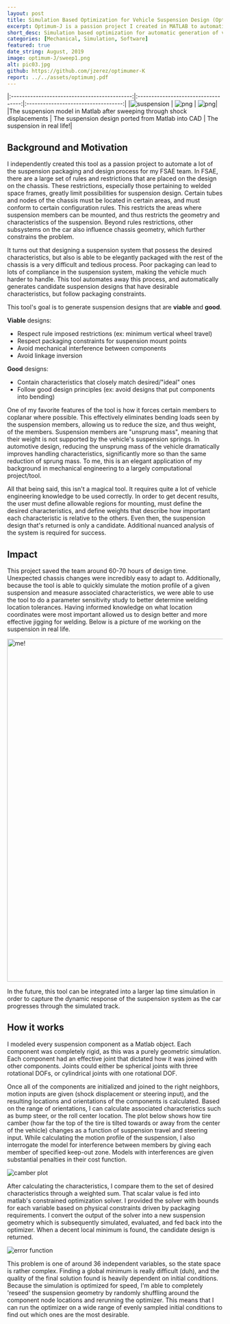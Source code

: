 ```yaml
---
layout: post
title: Simulation Based Optimization for Vehicle Suspension Design (Optimum-J)
excerpt: Optimum-J is a passion project I created in MATLAB to automatically generate suspension designs that best embody specified characteristics while conforming to imposed packaging constraints. It implements a forward kinematic simulation of a suspension system to calculate the motion profile and associated characteristics of a suspension design, and uses that to optimize the suspension to match specified characteristics. It was used to design the suspension system in the 2019-2020 Olin Electric Motorsports Vehicle (FSAE) and continues to be used.
short_desc: Simulation based optimization for automatic generation of vehicle suspension geometry
categories: [Mechanical, Simulation, Software]
featured: true
date_string: August, 2019
image: optimum-J/sweep1.png
alt: pic03.jpg
github: https://github.com/jzerez/optimumer-K
report: ../../assets/optimumj.pdf
---
```


|:--------------------------------------------:|:-----------------------------------:|:-----------------------------------:|
|![suspension](../../img/optimum-J/sweep2.png) | ![png](../../img/optimum-J/cad.png) | ![png](../../img/optimum-J/real_cropped.jpg)|
|The suspension model in Matlab after sweeping through shock displacements | The suspension design ported from Matlab into CAD | The suspension in real life!|

## Background and Motivation
I independently created this tool as a passion project to automate a lot of the suspension packaging and design process for my FSAE team. In FSAE, there are a large set of rules and restrictions that are placed on the design on the chassis. These restrictions, especially those pertaining to welded space frames, greatly limit possibilities for suspension design. Certain tubes and nodes of the chassis must be located in certain areas, and must conform to certain configuration rules. This restricts the areas where suspension members can be mounted, and thus restricts the geometry and characteristics of the suspension. Beyond rules restrictions, other subsystems on the car also influence chassis geometry, which further constrains the problem.

It turns out that designing a suspension system that possess the desired characteristics, but also is able to be elegantly packaged with the rest of the chassis is a very difficult and tedious process. Poor packaging can lead to lots of compliance in the suspension system, making the vehicle much harder to handle. This tool automates away this process, and automatically generates candidate suspension designs that have desirable characteristics, but follow packaging constraints.

This tool's goal is to generate suspension designs that are **viable** and **good**.

**Viable** designs:
* Respect rule imposed restrictions (ex: minimum vertical wheel travel)
* Respect packaging constraints for suspension mount points
* Avoid mechanical interference between components
* Avoid linkage inversion

**Good** designs:
* Contain characteristics that closely match desired/"ideal" ones
* Follow good design principles (ex: avoid designs that put components into bending)

One of my favorite features of the tool is how it forces certain members to coplanar where possible. This effectively eliminates bending loads seen by the suspension members, allowing us to reduce the size, and thus weight, of the members. Suspension members are "unsprung mass", meaning that their weight is not supported by the vehicle's suspension springs. In automotive design, reducing the unsprung mass of the vehicle dramatically improves handling characteristics, significantly more so than the same reduction of sprung mass. To me, this is an elegant application of my background in mechanical engineering to a largely computational project/tool. 

All that being said, this isn't a magical tool. It requires quite a lot of vehicle engineering knowledge to be used correctly. In order to get decent results, the user must define allowable regions for mounting, must define the desired characteristics, and define weights that describe how important each characteristic is relative to the others. Even then, the suspension design that's returned is only a candidate. Additional nuanced analysis of the system is required for success.

## Impact
This project saved the team around 60-70 hours of design time. Unexpected chassis changes were incredibly easy to adapt to. Additionally, because the tool is able to quickly simulate the motion profile of a given suspension and measure associated characteristics, we were able to use the tool to do a parameter sensitivity study to better determine welding location tolerances. Having informed knowledge on what location coordinates were most important allowed us to design better and more effective jigging for welding. Below is a picture of me working on the suspension in real life. 

<img src="../../img/optimum-J/in_action.jpg" alt="me!" width="800"> 

In the future, this tool can be integrated into a larger lap time simulation in order to capture the dynamic response of the suspension system as the car progresses through the simulated track.

## How it works
I modeled every suspension component as a Matlab object. Each component was completely rigid, as this was a purely geometric simulation. Each component had an effective joint that dictated how it was joined with other components. Joints could either be spherical joints with three rotational DOFs, or cylindrical joints with one rotational DOF.

Once all of the components are initialized and joined to the right neighbors, motion inputs are given (shock displacement or steering input), and the resulting locations and orientations of the components is calculated. Based on the range of orientations, I can calculate associated characteristics such as bump steer, or the roll center location. The plot below shows how tire camber (how far the top of the tire is tilted towards or away from the center of the vehicle) changes as a function of suspension travel and steering input. While calculating the motion profile of the suspension, I also interrogate the model for interference between members by giving each member of specified keep-out zone. Models with interferences are given substantial penalties in their cost function. 

![camber plot](../../img/optimum-J/optimumj_camber.jpg)

After calculating the characteristics, I compare them to the set of desired characteristics through a weighted sum. That scalar value is fed into matlab's constrained optimization solver. I provided the solver with bounds for each variable based on physical constraints driven by packaging requirements. I convert the output of the solver into a new suspension geometry which is subsequently simulated, evaluated, and fed back into the optimizer. When a decent local minimum is found, the candidate design is returned.

![error function](../../img/optimum-J/simulation_error_function.png)

This problem is one of around 36 independent variables, so the state space is rather complex. Finding a global minimum is really difficult (duh), and the quality of the final solution found is heavily dependent on initial conditions. Because the simulation is optimized for speed, I'm able to completely 'reseed' the suspension geometry by randomly shuffling around the component node locations and rerunning the optimizer. This means that I can run the optimizer on a wide range of evenly sampled initial conditions to find out which ones are the most desirable.

